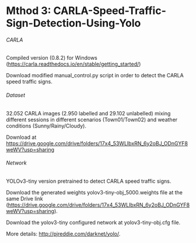 # Mthod 3: CARLA-Speed-Traffic-Sign-Detection-Using-Yolo


###### CARLA
Compiled version (0.8.2) for Windows (https://carla.readthedocs.io/en/stable/getting_started/)

Download modified manual_control.py script in order to detect the CARLA speed traffic signs.

###### Dataset
32.052 CARLA images (2.950 labelled and 29.102 unlabelled) mixing different sessions in different scenarios (Town01/Town02) and weather conditions (Sunny/Rainy/Cloudy). 

Download at https://drive.google.com/drive/folders/17x4_53WLIbxRN_6y2oBJ_ODnGYF8weWV?usp=sharing

###### Network
YOLOv3-tiny version pretrained to detect CARLA speed traffic signs.

Download the generated weights yolov3-tiny-obj_5000.weights file at the same Drive link (https://drive.google.com/drive/folders/17x4_53WLIbxRN_6y2oBJ_ODnGYF8weWV?usp=sharing).

Download the yolov3-tiny configured network at yolov3-tiny-obj.cfg file.

More details: http://pjreddie.com/darknet/yolo/.
